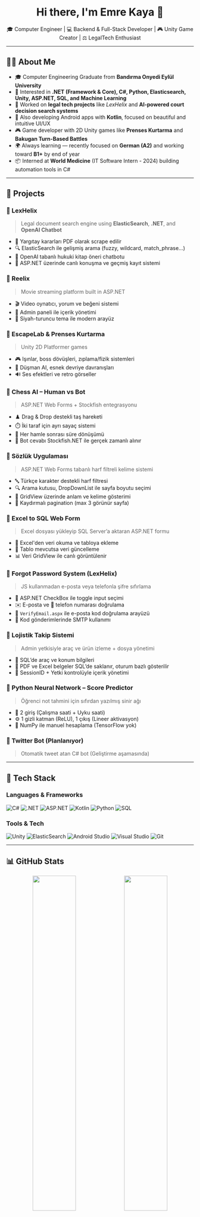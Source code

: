 <h1 align="center">Hi there, I'm Emre Kaya 👋</h1>
<p align="center">
  🎓 Computer Engineer | 💻 Backend & Full-Stack Developer | 🎮 Unity Game Creator | ⚖️ LegalTech Enthusiast
</p>

---

## 👨‍💻 About Me

- 🎓 Computer Engineering Graduate from **Bandırma Onyedi Eylül University**
- 🧠 Interested in **.NET (Framework & Core), C#, Python, Elasticsearch, Unity, ASP.NET, SQL, and Machine Learning**
- 🔬 Worked on **legal tech projects** like *LexHelix* and **AI-powered court decision search systems**
- 📱 Also developing Android apps with **Kotlin**, focused on beautiful and intuitive UI/UX
- 🎮 Game developer with 2D Unity games like **Prenses Kurtarma** and **Bakugan Turn-Based Battles**
- 🌍 Always learning — recently focused on **German (A2)** and working toward **B1+** by end of year
- 📦 Interned at **World Medicine** (IT Software Intern - 2024) building automation tools in C#

---

## 🚀 Projects

### 🔹 LexHelix  
> Legal document search engine using **ElasticSearch**, **.NET**, and **OpenAI Chatbot**

- 🧾 Yargıtay kararları PDF olarak scrape edilir
- 🔍 ElasticSearch ile gelişmiş arama (fuzzy, wildcard, match_phrase...)
- 🤖 OpenAI tabanlı hukuki kitap öneri chatbotu
- 💬 ASP.NET üzerinde canlı konuşma ve geçmiş kayıt sistemi

### 🔹 Reelix  
> Movie streaming platform built in ASP.NET

- 🎬 Video oynatıcı, yorum ve beğeni sistemi
- 🧩 Admin paneli ile içerik yönetimi
- 🌙 Siyah-turuncu tema ile modern arayüz

### 🔹 EscapeLab & Prenses Kurtarma  
> Unity 2D Platformer games

- 🎮 Işınlar, boss dövüşleri, zıplama/fizik sistemleri
- 🤖 Düşman AI, esnek devriye davranışları
- 🔊 Ses efektleri ve retro görseller

### 🔹 Chess AI – Human vs Bot  
> ASP.NET Web Forms + Stockfish entegrasyonu

- ♟️ Drag & Drop destekli taş hareketi
- ⏱️ İki taraf için ayrı sayaç sistemi
- 🔁 Her hamle sonrası süre dönüşümü
- 🤖 Bot cevabı Stockfish.NET ile gerçek zamanlı alınır

### 🔹 Sözlük Uygulaması  
> ASP.NET Web Forms tabanlı harf filtreli kelime sistemi

- 🔤 Türkçe karakter destekli harf filtresi
- 🔍 Arama kutusu, DropDownList ile sayfa boyutu seçimi
- 📃 GridView üzerinde anlam ve kelime gösterimi
- 📜 Kaydırmalı pagination (max 3 görünür sayfa)

### 🔹 Excel to SQL Web Form  
> Excel dosyası yükleyip SQL Server’a aktaran ASP.NET formu

- 📄 Excel'den veri okuma ve tabloya ekleme
- 🔄 Tablo mevcutsa veri güncelleme
- 📊 Veri GridView ile canlı görüntülenir

### 🔹 Forgot Password System (LexHelix)  
> JS kullanmadan e-posta veya telefonla şifre sıfırlama

- 🔁 ASP.NET CheckBox ile toggle input seçimi
- ✉️ E-posta ve 📱 telefon numarası doğrulama
- 🔐 `VerifyEmail.aspx` ile e-posta kod doğrulama arayüzü
- 🧾 Kod gönderimlerinde SMTP kullanımı

### 🔹 Lojistik Takip Sistemi  
> Admin yetkisiyle araç ve ürün izleme + dosya yönetimi

- 🚚 SQL’de araç ve konum bilgileri
- 📄 PDF ve Excel belgeler SQL’de saklanır, oturum bazlı gösterilir
- 👤 SessionID + Yetki kontrolüyle içerik yönetimi

### 🔹 Python Neural Network – Score Predictor  
> Öğrenci not tahmini için sıfırdan yazılmış sinir ağı

- 🧠 2 giriş (Çalışma saati + Uyku saati)
- ⚙️ 1 gizli katman (ReLU), 1 çıkış (Lineer aktivasyon)
- 🐍 NumPy ile manuel hesaplama (TensorFlow yok)

### 🔹 Twitter Bot (Planlanıyor)  
> Otomatik tweet atan C# bot (Geliştirme aşamasında)

---

## 🧰 Tech Stack

### Languages & Frameworks
![C#](https://img.shields.io/badge/-C%23-239120?style=flat-square&logo=csharp&logoColor=white)
![.NET](https://img.shields.io/badge/-.NET%20Framework-5C2D91?style=flat-square&logo=.net&logoColor=white)
![ASP.NET](https://img.shields.io/badge/ASP.NET-blue?style=flat-square&logo=dotnet)
![Kotlin](https://img.shields.io/badge/-Kotlin-0095D5?style=flat-square&logo=kotlin&logoColor=white)
![Python](https://img.shields.io/badge/-Python-3776AB?style=flat-square&logo=python&logoColor=white)
![SQL](https://img.shields.io/badge/-SQL-4479A1?style=flat-square&logo=postgresql&logoColor=white)

### Tools & Tech
![Unity](https://img.shields.io/badge/-Unity-000000?style=flat-square&logo=unity&logoColor=white)
![ElasticSearch](https://img.shields.io/badge/-ElasticSearch-005571?style=flat-square&logo=elasticsearch&logoColor=white)
![Android Studio](https://img.shields.io/badge/-Android%20Studio-3DDC84?style=flat-square&logo=android-studio&logoColor=white)
![Visual Studio](https://img.shields.io/badge/-Visual%20Studio-5C2D91?style=flat-square&logo=visual-studio&logoColor=white)
![Git](https://img.shields.io/badge/-Git-F05032?style=flat-square&logo=git&logoColor=white)

---

## 📊 GitHub Stats

<p align="center">
  <img src="https://github-readme-stats.vercel.app/api?username=yourusername&show_icons=true&theme=github_dark" width="48%" />
  <img src="https://github-readme-stats.vercel.app/api/top-langs/?username=yourusername&layout=compact&theme=github_dark" width="48%" />
</p>

---

## 📬 Contact Me

- 📧 Gmail: [KayaEmreCE@gmail.com](mailto:KayaEmreCE@gmail.com)
- 🧠 LinkedIn, Portföy vs. gelecek eklemeler için yer bırakıldı

---

> 🔎 “I'm building the future of law and code — one repo at a time.”
